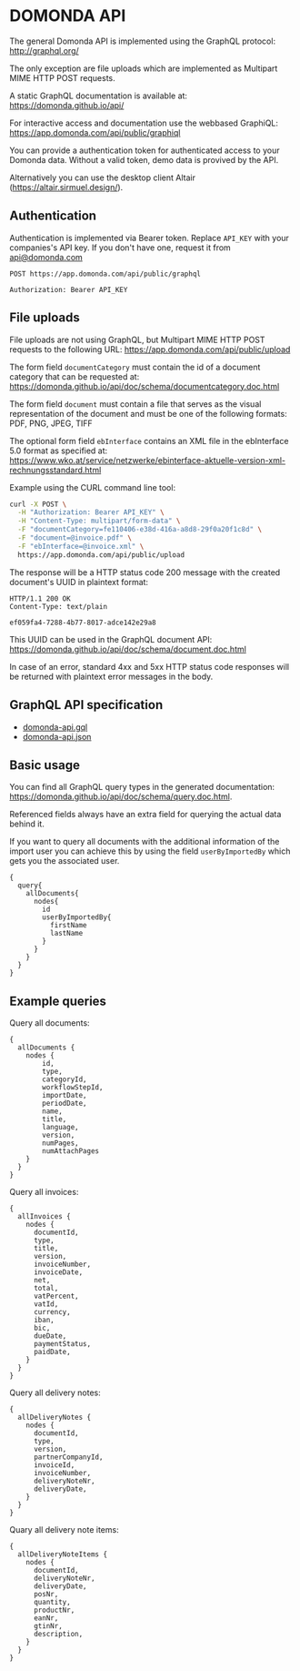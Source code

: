 # DOMONDA API

The general Domonda API is implemented using the GraphQL protocol: <http://graphql.org/>

The only exception are file uploads which are implemented as Multipart MIME HTTP POST requests.

A static GraphQL documentation is available at: <https://domonda.github.io/api/>

For interactive access and documentation use the webbased GraphiQL: <https://app.domonda.com/api/public/graphiql>

You can provide a authentication token for authenticated access to your Domonda data.
Without a valid token, demo data is provived by the API.

Alternatively you can use the desktop client Altair (<https://altair.sirmuel.design/>).


## Authentication

Authentication is implemented via Bearer token. Replace `API_KEY` with your companies's API key. If you don't have one, request it from api@domonda.com

```http
POST https://app.domonda.com/api/public/graphql

Authorization: Bearer API_KEY
```

## File uploads

File uploads are not using GraphQL, but Multipart MIME HTTP POST requests to the following URL:
https://app.domonda.com/api/public/upload

The form field `documentCategory` must contain the id of a document category that can be requested at:
https://domonda.github.io/api/doc/schema/documentcategory.doc.html

The form field `document` must contain a file that serves as the visual representation of the document
and must be one of the following formats: PDF, PNG, JPEG, TIFF

The optional form field `ebInterface` contains an XML file in the ebInterface 5.0 format as specified at:
https://www.wko.at/service/netzwerke/ebinterface-aktuelle-version-xml-rechnungsstandard.html

Example using the CURL command line tool:

```sh
curl -X POST \
  -H "Authorization: Bearer API_KEY" \
  -H "Content-Type: multipart/form-data" \
  -F "documentCategory=fe110406-e38d-416a-a8d8-29f0a20f1c8d" \
  -F "document=@invoice.pdf" \
  -F "ebInterface=@invoice.xml" \
  https://app.domonda.com/api/public/upload
```

The response will be a HTTP status code 200 message with the created document's UUID in plaintext format:

```http
HTTP/1.1 200 OK
Content-Type: text/plain

ef059fa4-7288-4b77-8017-adce142e29a8
```

This UUID can be used in the GraphQL document API:
https://domonda.github.io/api/doc/schema/document.doc.html

In case of an error, standard 4xx and 5xx HTTP status code responses will be returned with plaintext error messages in the body.


## GraphQL API specification

* [domonda-api.gql](domonda-api.gql)
* [domonda-api.json](domonda-api.json)


## Basic usage

You can find all GraphQL query types in the generated documentation: <https://domonda.github.io/api/doc/schema/query.doc.html>.

Referenced fields always have an extra field for querying the actual data behind it.

If you want to query all documents with the additional information of the import user you can achieve this by using the 
field `userByImportedBy` which gets you the associated user. 

```gql
{
  query{
    allDocuments{
      nodes{
        id
        userByImportedBy{
          firstName
          lastName
        }
      }
    }
  }
}
```


## Example queries

Query all documents:

```gql
{
  allDocuments {
    nodes {
        id,
        type,
        categoryId,
        workflowStepId,
        importDate,
        periodDate,
        name,
        title,
        language,
        version,
        numPages,
        numAttachPages
    }
  }
}
```

Query all invoices:

```gql
{
  allInvoices {
    nodes {
      documentId,
      type,
      title,
      version,
      invoiceNumber,
      invoiceDate,
      net,
      total,
      vatPercent,
      vatId,
      currency,
      iban,
      bic,
      dueDate,
      paymentStatus,
      paidDate,
    }
  }
}
```

Query all delivery notes:

```gql
{
  allDeliveryNotes {
    nodes {
      documentId,
      type,
      version,
      partnerCompanyId,
      invoiceId,
      invoiceNumber,
      deliveryNoteNr,
      deliveryDate,
    }
  }
}
```

Quary all delivery note items:

```gql
{
  allDeliveryNoteItems {
    nodes {
      documentId,
      deliveryNoteNr,
      deliveryDate,
      posNr,
      quantity,
      productNr,
      eanNr,
      gtinNr,
      description,
    }
  }
}
```
